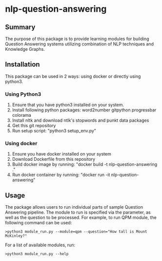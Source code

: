 # nlp-question-answering
## Summary
The purpose of this package is to provide learning modules for building Question Answering systems
utilizing combination of NLP techniques and Knowledge Graphs.

## Installation
This package can be used in 2 ways: using docker or directly using python3.

### Using Python3
1. Ensure that you have python3 installed on your system.
2. Install following python packages: word2number gitpython progressbar colorama
3. Install nltk and download ntlk's stopwords and punkt data packages
4. Get this git repository
5. Run setup script: "python3 setup_env.py"

### Using docker 
1. Ensure you have docker installed on your system
2. Download Dockerfile from this repository
3. Build docker image by running: "docker build -t nlp-question-answering ."
4. Run docker container by running: "docker run -it nlp-question-answering"

## Usage
The package allows users to run individual parts of sample Question Answering pipeline. 
The module to run is specified via the parameter, as well as the question to be processed.
For example, to run QPM module, the following command can be used:
```
>python3 module_run.py --module=qpm --question="How tall is Mount McKinley?"
```
For a list of available modules, run:
```
>python3 module_run.py --help
```